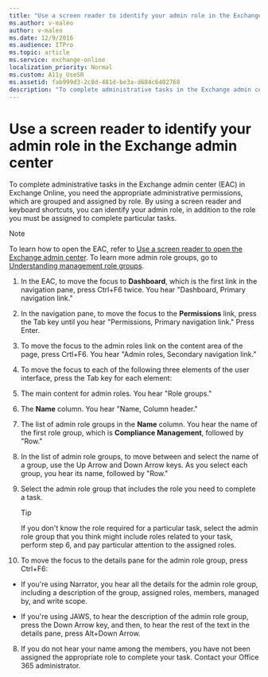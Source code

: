```yaml
---
title: "Use a screen reader to identify your admin role in the Exchange admin center"
ms.author: v-maleo
author: v-maleo
ms.date: 12/9/2016
ms.audience: ITPro
ms.topic: article
ms.service: exchange-online
localization_priority: Normal
ms.custom: A11y_UseSR
ms.assetid: fab999d3-2c8d-481d-be3a-d684c6402768
description: "To complete administrative tasks in the Exchange admin center (EAC) in Exchange Online, you need the appropriate administrative permissions, which are grouped and assigned by role. By using a screen reader and keyboard shortcuts, you can identify your admin role, in addition to the role you must be assigned to complete particular tasks."
---
```


# Use a screen reader to identify your admin role in the Exchange admin center

To complete administrative tasks in the Exchange admin center (EAC) in Exchange Online, you need the appropriate administrative permissions, which are grouped and assigned by role. By using a screen reader and keyboard shortcuts, you can identify your admin role, in addition to the role you must be assigned to complete particular tasks.
  
> [!NOTE]
> To learn how to open the EAC, refer to [Use a screen reader to open the Exchange admin center](use-screen-reader-to-open-exchange-admin-center.md). To learn more admin role groups, go to [Understanding management role groups](https://go.microsoft.com/fwlink/?LinkId=798789). 
  
1. In the EAC, to move the focus to **Dashboard**, which is the first link in the navigation pane, press Ctrl+F6 twice. You hear "Dashboard, Primary navigation link." 
    
2. In the navigation pane, to move the focus to the **Permissions** link, press the Tab key until you hear "Permissions, Primary navigation link." Press Enter. 
    
3. To move the focus to the admin roles link on the content area of the page, press Crtl+F6. You hear "Admin roles, Secondary navigation link."
    
4. To move the focus to each of the following three elements of the user interface, press the Tab key for each element:
    
1. The main content for admin roles. You hear "Role groups."
    
2. The **Name** column. You hear "Name, Column header." 
    
3. The list of admin role groups in the **Name** column. You hear the name of the first role group, which is **Compliance Management**, followed by "Row." 
    
5. In the list of admin role groups, to move between and select the name of a group, use the Up Arrow and Down Arrow keys. As you select each group, you hear its name, followed by "Row."
    
6. Select the admin role group that includes the role you need to complete a task. 
    
    > [!TIP]
    > If you don't know the role required for a particular task, select the admin role group that you think might include roles related to your task, perform step 6, and pay particular attention to the assigned roles. 
  
7. To move the focus to the details pane for the admin role group, press Ctrl+F6: 
    
  - If you're using Narrator, you hear all the details for the admin role group, including a description of the group, assigned roles, members, managed by, and write scope.
    
  - If you're using JAWS, to hear the description of the admin role group, press the Down Arrow key, and then, to hear the rest of the text in the details pane, press Alt+Down Arrow.
    
8. If you do not hear your name among the members, you have not been assigned the appropriate role to complete your task. Contact your Office 365 administrator.
    

